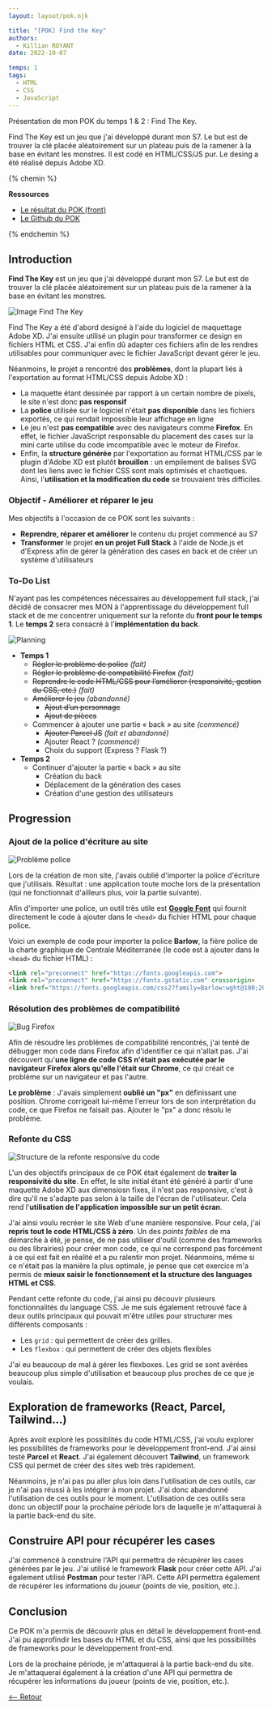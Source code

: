 ```yaml
---
layout: layout/pok.njk

title: "[POK] Find the Key"
authors:
  - Killian ROYANT
date: 2022-10-07

temps: 1
tags:
  - HTML
  - CSS
  - JavaScript
---
```


<!-- début résumé -->

Présentation de mon POK du temps 1 & 2 : Find The Key.

Find The Key est un jeu que j'ai développé durant mon S7. Le but est de trouver la clé placée aléatoirement sur un plateau puis de la ramener à la base en évitant les monstres. Il est codé en HTML/CSS/JS pur. Le desing a été réalisé depuis Adobe XD.

<!-- fin résumé -->

{% chemin %}

**Ressources**

- [Le résultat du POK (front)](https://royantk.github.io/FindTheKey/)
- [Le Github du POK](https://github.com/royantk/FindTheKey)

{% endchemin %}

## Introduction

**Find The Key** est un jeu que j'ai développé durant mon S7. Le but est de trouver la clé placée aléatoirement sur un plateau puis de la ramener à la base en évitant les monstres.

![Image Find The Key](FindTheKey.png)

Find The Key a été d'abord designé à l'aide du logiciel de maquettage Adobe XD. J'ai ensuite utilisé un plugin pour transformer ce design en fichiers HTML et CSS. J'ai enfin dû adapter ces fichiers afin de les rendres utilisables pour communiquer avec le fichier JavaScript devant gérer le jeu.

Néanmoins, le projet a rencontré des **problèmes**, dont la plupart liés à l'exportation au format HTML/CSS depuis Adobe XD :

- La maquette étant dessinée par rapport à un certain nombre de pixels, le site n'est donc **pas responsif**
- La **police** utilisée sur le logiciel n'était **pas disponible** dans les fichiers exportés, ce qui rendait impossible leur affichage en ligne
- Le jeu n'est **pas compatible** avec des navigateurs comme **Firefox**. En effet, le fichier JavaScript responsable du placement des cases sur la mini carte utilise du code imcompatible avec le moteur de Firefox.
- Enfin, la **structure générée** par l'exportation au format HTML/CSS par le plugin d'Adobe XD est plutôt **brouillon** : un empilement de balises SVG dont les liens avec le fichier CSS sont mals optimisés et chaotiques. Ainsi, l'**utilisation et la modification du code** se trouvaient très difficiles.

### Objectif - Améliorer et réparer le jeu

Mes objectifs à l'occasion de ce POK sont les suivants :

- **Reprendre, réparer et améliorer** le contenu du projet commencé au S7
- **Transformer** le projet **en un projet Full Stack** à l'aide de Node.js et d'Express afin de gérer la génération des cases en back et de créer un système d'utilisateurs

### To-Do List

N'ayant pas les compétences nécessaires au développement full stack, j'ai décidé de consacrer mes MON à l'apprentissage du développement full stack et de me concentrer uniquement sur la refonte du **front pour le temps 1**. Le **temps 2** sera consacré à l'**implémentation du back**.

![Planning](planning.png)

- **Temps 1**
  - ~~Régler le problème de police~~ *(fait)*
  - ~~Régler le problème de compatibilité Firefox~~ *(fait)*
  - ~~Reprendre le code HTML/CSS pour l’améliorer (responsivité, gestion du CSS, etc.)~~ *(fait)*
  - ~~Améliorer le jeu~~ *(abandonné)*
    - ~~Ajout d’un personnage~~
    - ~~Ajout de pièces~~
  - Commencer à ajouter une partie « back » au site *(commencé)*
    - ~~Ajouter Parcel JS~~ *(fait et abandonné)*
    - Ajouter React ? *(commencé)*
    - Choix du support (Express ? Flask ?)
- **Temps 2**
  - Continuer d'ajouter la partie « back » au site
    - Création du back
    - Déplacement de la génération des cases
    - Création d'une gestion des utilisateurs

## Progression

### Ajout de la police d'écriture au site

![Problème police](police.png)

Lors de la création de mon site, j'avais oublié d'importer la police d'écriture que j'utilisais. Résultat : une application toute moche lors de la présentation (qui ne fonctionnait d'ailleurs plus, voir la partie suivante).

Afin d'importer une police, un outil très utile est [**Google Font**](https://fonts.google.com/specimen/Barlow) qui fournit directement le code à ajouter dans le `<head>` du fichier HTML pour chaque police.

Voici un exemple de code pour importer la police **Barlow**, la fière police de la charte graphique de Centrale Méditerranée (le code est à ajouter dans le `<head>` du fichier HTML) :

```html
<link rel="preconnect" href="https://fonts.googleapis.com">
<link rel="preconnect" href="https://fonts.gstatic.com" crossorigin>
<link href="https://fonts.googleapis.com/css2?family=Barlow:wght@100;200;300;400;500;600;700;800;900&display=swap" rel="stylesheet">
```

### Résolution des problèmes de compatibilité

![Bug Firefox](firefox.png)

Afin de résoudre les problèmes de compatibilité rencontrés, j'ai tenté de débugger mon code dans Firefox afin d'identifier ce qui n'allait pas. J'ai découvert qu'**une ligne de code CSS n'était pas exécutée par le navigateur Firefox alors qu'elle l'était sur Chrome**, ce qui créait ce problème sur un navigateur et pas l'autre.

**Le problème** : J'avais simplement **oublié un "px"** en définissant une position. Chrome corrigeait lui-même l'erreur lors de son interprétation du code, ce que Firefox ne faisait pas. Ajouter le "px" a donc résolu le problème.

### Refonte du CSS

![Structure de la refonte responsive du code](css.png)

L'un des objectifs principaux de ce POK était également de **traiter la responsivité du site**. En effet, le site initial étant été généré à partir d'une maquette Adobe XD aux dimensiosn fixes, il n'est pas responsive, c'est à dire qu'il ne s'adapte pas selon à la taille de l'écran de l'utilisateur. Cela rend l'**utilisation de l'application impossible sur un petit écran**.

J'ai ainsi voulu recréer le site Web d'une manière responsive. Pour cela, j'ai **repris tout le code HTML/CSS à zéro**. Un des *points faibles* de ma démarche à été, je pense, de ne pas utiliser d'outil (comme des frameworks ou des librairies) pour créer mon code, ce qui ne correspond pas forcément à ce qui est fait en réalité et a pu ralentir mon projet. Néanmoins, même si ce n'était pas la manière la plus optimale, je pense que cet exercice m'a permis de **mieux saisir le fonctionnement et la structure des languages HTML et CSS**.

Pendant cette refonte du code, j'ai ainsi pu découvir plusieurs fonctionnalités du language CSS. Je me suis également retrouvé face à deux outils principaux qui pouvait m'être utiles pour structurer mes différents composants :

- Les `grid` : qui permettent de créer des grilles.
- Les `flexbox` : qui permettent de créer des objets flexibles

J'ai eu beaucoup de mal à gérer les flexboxes. Les grid se sont avérées beaucoup plus simple d'utilisation et beaucoup plus proches de ce que je voulais.

## Exploration de frameworks (React, Parcel, Tailwind...)

Après avoit exploré les possiblités du code HTML/CSS, j'ai voulu explorer les possibilités de frameworks pour le développement front-end. J'ai ainsi testé **Parcel** et **React**. J'ai également découvert **Tailwind**, un framework CSS qui permet de créer des sites web très rapidement.

Néanmoins, je n'ai pas pu aller plus loin dans l'utilisation de ces outils, car je n'ai pas réussi à les intégrer à mon projet. J'ai donc abandonné l'utilisation de ces outils pour le moment. L'utilisation de ces outils sera donc un objectif pour la prochaine période lors de laquelle je m'attaquerai à la partie back-end du site.

## Construire API pour récupérer les cases

J'ai commencé à construire l'API qui permettra de récupérer les cases générées par le jeu. J'ai utilisé le framework **Flask** pour créer cette API. J'ai également utilisé **Postman** pour tester l'API. Cette API permettra également de récupérer les informations du joueur (points de vie, position, etc.).

## Conclusion

Ce POK m'a permis de découvrir plus en détail le développement front-end. J'ai pu approfindir les bases du HTML et du CSS, ainsi que les possibilités de frameworks pour le développement front-end.

Lors de la prochaine période, je m'attaquerai à la partie back-end du site. Je m'attaquerai également à la création d'une API qui permettra de récupérer les informations du joueur (points de vie, position, etc.).

[<-- Retour](../)
